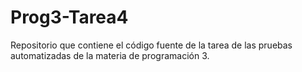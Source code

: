 # Prog3-Tarea4
Repositorio que contiene el código fuente de la tarea de las pruebas automatizadas de la materia de programación 3.
